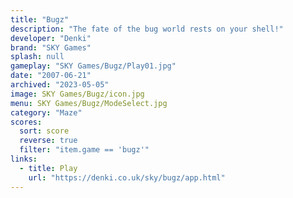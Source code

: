 ```yaml
---
title: "Bugz"
description: "The fate of the bug world rests on your shell!"
developer: "Denki"
brand: "SKY Games"
splash: null
gameplay: "SKY Games/Bugz/Play01.jpg"
date: "2007-06-21"
archived: "2023-05-05"
image: SKY Games/Bugz/icon.jpg
menu: SKY Games/Bugz/ModeSelect.jpg
category: "Maze"
scores:
  sort: score
  reverse: true
  filter: "item.game == 'bugz'"
links:
  - title: Play
    url: "https://denki.co.uk/sky/bugz/app.html"
---
```

